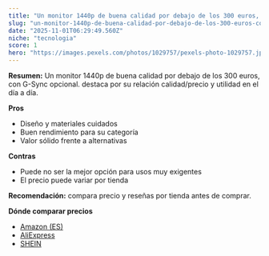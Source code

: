 ```yaml
---
title: "Un monitor 1440p de buena calidad por debajo de los 300 euros, con G-Sync opcional."
slug: "un-monitor-1440p-de-buena-calidad-por-debajo-de-los-300-euros-con-g-sync-opciona"
date: "2025-11-01T06:29:49.560Z"
niche: "tecnologia"
score: 1
hero: "https://images.pexels.com/photos/1029757/pexels-photo-1029757.jpeg?auto=compress&cs=tinysrgb&fit=crop&h=627&w=1200&auto=compress&cs=tinysrgb&w=1200&h=675&fit=crop"
---
```


**Resumen:** Un monitor 1440p de buena calidad por debajo de los 300 euros, con G-Sync opcional. destaca por su relación calidad/precio y utilidad en el día a día.

**Pros**
- Diseño y materiales cuidados
- Buen rendimiento para su categoría
- Valor sólido frente a alternativas

**Contras**
- Puede no ser la mejor opción para usos muy exigentes
- El precio puede variar por tienda

**Recomendación:** compara precio y reseñas por tienda antes de comprar.

**Dónde comparar precios**
- [Amazon (ES)](https://www.amazon.es/s?k=Un%20monitor%201440p%20de%20buena%20calidad%20por%20debajo%20de%20los%20300%20euros%2C%20con%20G-Sync%20opcional.&tag=teknovashop25-21)
- [AliExpress](https://www.aliexpress.com/wholesale?SearchText=Un%20monitor%201440p%20de%20buena%20calidad%20por%20debajo%20de%20los%20300%20euros%2C%20con%20G-Sync%20opcional.)
- [SHEIN](https://www.shein.com/pdsearch/Un%20monitor%201440p%20de%20buena%20calidad%20por%20debajo%20de%20los%20300%20euros%2C%20con%20G-Sync%20opcional.)